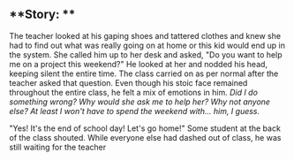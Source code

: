 ## **Story: **

The teacher looked at his gaping shoes and tattered clothes and knew she had to find out what was really going on at home or this kid would end up in the system. She called him up to her desk and asked, "Do you want to help me on a project this weekend?" He looked at her and nodded his head, keeping silent the entire time. The class carried on as per normal after the teacher asked that question. Even though his stoic face remained throughout the entire class, he felt a mix of emotions in him. *Did I do something wrong? Why would she ask me to help her? Why not anyone else? At least I won't have to spend the weekend with... him, I guess.* 

"Yes! It's the end of school day! Let's go home!" Some student at the back of the class shouted. While everyone else had dashed out of class, he was still waiting for the teacher
